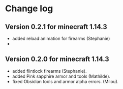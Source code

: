 # Change log

## Version 0.2.1 for minecraft 1.14.3

- added reload animation for firearms (Stephanie)
- 

## Version 0.2.0 for minecraft 1.14.3

- added flintlock firearms (Stephanie).
- added Pink sapphire armor and tools (Mathilde).
- fixed Obsidian tools and armor alpha errors. (Milou).
